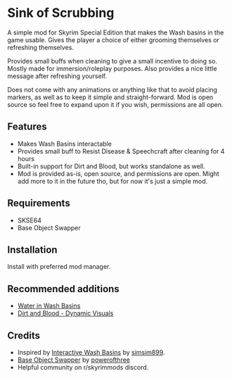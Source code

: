 # Sink of Scrubbing

A simple mod for Skyrim Special Edition that makes the Wash basins in the game usable. Gives the player a choice of either grooming themselves or refreshing themselves. 

Provides small buffs when cleaning to give a small incentive to doing so. Mostly made for immersion/roleplay purposes. Also provides a nice little message after refreshing yourself.

Does not come with any animations or anything like that to avoid placing markers, as well as to keep it simple and straight-forward. Mod is open source so feel free to expand upon it if you wish, permissions are all open.

## Features

- Makes Wash Basins interactable
- Provides small buff to Resist Disease & Speechcraft after cleaning for 4 hours
- Built-in support for Dirt and Blood, but works standalone as well.
- Mod is provided as-is, open source, and permissions are open. Might add more to it in the future tho, but for now it's just a simple mod.

## Requirements

- SKSE64
- Base Object Swapper

## Installation

Install with preferred mod manager.

## Recommended additions

- [Water in Wash Basins](https://www.nexusmods.com/skyrimspecialedition/mods/59333)
- [Dirt and Blood - Dynamic Visuals](https://www.nexusmods.com/skyrimspecialedition/mods/38886)

## Credits

- Inspired by [Interactive Wash Basins](https://www.nexusmods.com/skyrimspecialedition/mods/56039) by [simsim899](https://www.nexusmods.com/skyrimspecialedition/users/8345545?tab=user+files).
- [Base Object Swapper](https://www.nexusmods.com/skyrimspecialedition/mods/60805) by [powerofthree](https://www.nexusmods.com/skyrimspecialedition/users/2148728?tab=user+files)
- Helpful community on r/skyrimmods discord.
